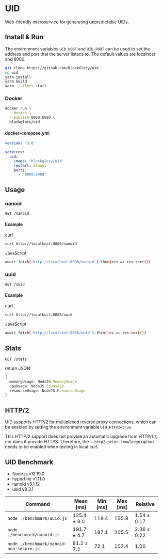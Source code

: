 # UID
Web-friendly microservice for generating unpredictable UIDs.

## Install & Run
The environment variables `UID_HOST` and `UID_PORT` can be used to set the address and port that the server listens to. The default values are localhost and 8080.

```sh
git clone https://github.com/BlackGlory/uid
cd uid
yarn install
yarn build
yarn --silent start
```

### Docker
```sh
docker run \
  --detach \
  --publish 8080:8080 \
  blackglory/uid
```

#### docker-compose.yml
```yml
version: '3.8'

services:
  uid:
    image: 'blackglory/uid'
    restart: always
    ports:
      - '8080:8080'
```

## Usage
### nanoid
`GET /nanoid`

#### Example
curl
```sh
curl http://localhost:8080/nanoid
```

JavaScript
```sh
await fetch('http://localhost:8080/nanoid').then(res => res.text())
```

### uuid
`GET /uuid`

#### Example
curl
```sh
curl http://localhost:8080/uuid
```

JavaScript
```sh
await fetch('http://localhost:8080/uuid').then(res => res.text())
```

## Stats

`GET /stats`

return JSON:
```ts
{
  memoryUsage: NodeJS.MemoryUsage
  cpuUsage: NodeJS.CpuUsage
  resourceUsage: NodeJS.ResourceUsage
}
```

## HTTP/2
UID supports HTTP/2 for multiplexed reverse proxy connections, which can be enabled by setting the environment variable `UID_HTTP2=true`.

This HTTP/2 support does not provide an automatic upgrade from HTTP/1.1, nor does it provide HTTPS.
Therefore, the `--http2-prior-knowledge` option needs to be enabled when testing in local curl.

## UID Benchmark
- Node.js v12.19.0
- hyperfine v1.11.0
- nanoid v3.1.12
- uuid v8.3.1

| Command | Mean [ms] | Min [ms] | Max [ms] | Relative |
|---|---|---|---|---|
| `node ./benchmark/uuid.js` | 125.4 ± 8.0 | 118.4 | 155.8 | 1.54 ± 0.17 |
| `node ./benchmark/nanoid.js` | 191.7 ± 4.7 | 187.1 | 205.5 | 2.36 ± 0.22 |
| `node ./benchmark/nanoid-non-secure.js` | 81.2 ± 7.2 | 72.1 | 107.4 | 1.00 |
